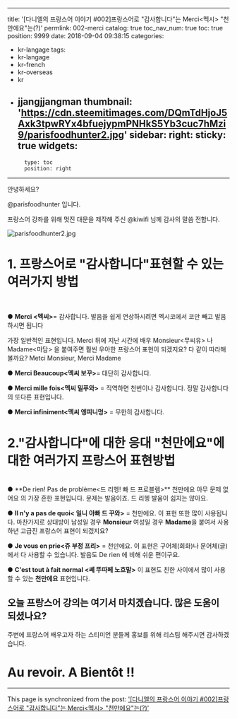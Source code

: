 
---
title: '[다니엘의 프랑스어 이야기 #002]프랑스어로 "감사합니다"는 Merci<멕시> "천만에요"는(?)'
permlink: 002-merci
catalog: true
toc_nav_num: true
toc: true
position: 9999
date: 2018-09-04 09:38:15
categories:
- kr-langage
tags:
- kr-langage
- kr-french
- kr-overseas
- kr
- jjangjjangman
thumbnail: 'https://cdn.steemitimages.com/DQmTdHjoJ5Axk3tpwRYx4bfuejypmPNHkS5Yb3cuc7hMzi9/parisfoodhunter2.jpg'
sidebar:
    right:
        sticky: true
widgets:
    -
        type: toc
        position: right
---


안녕하세요?

@parisfoodhunter 입니다.

프랑스어 강좌를 위해 멋진 대문을 제작해 주신 @kiwifi 님께 감사의 말씀 전합니다.

![parisfoodhunter2.jpg](https://cdn.steemitimages.com/DQmTdHjoJ5Axk3tpwRYx4bfuejypmPNHkS5Yb3cuc7hMzi9/parisfoodhunter2.jpg)

# 1. 프랑스어로 "감사합니다"표현할 수 있는 여러가지 방법
<br>

●  **Merci <멕씨>**= 감사합니다.
발음을 쉽게 연상하시려면 멕시코에서 코만 빼고 발음하시면 됩니다

가장 일반적인 표현입니다.  Merci 뒤에 지난 시간에 배우 Monsieur<무씨유> 나 Madame<마담> 을 붙여주면 훨씬 우아한 프랑스어 표현이 되겠지요?
다 같이 따라해 볼까요?
Metci Monsieur, Merci Madame

● **Merci Beaucoup<멕씨 보꾸>**= 대단히 감사합니다. 

● **Merci mille fois<멕씨 밀푸와>** = 직역하면 천번이나 감사합니다.  정말 감사합니다 의 또다른 표현입니다.

● **Merci infiniment<멕씨 엥피니멍>** = 무한히 감사합니다.

# 2."감사합니다"에 대한 응대  "천만에요"에 대한 여러가지 프랑스어 표현방법
<br>
● **De rien! Pas de problème<드 리헹! 빠 드 프로블렘>**  천만에요  아무 문제 없어요 의 가장 흔한 표현입니다.
문제는 발음이죠. 드 리헹 발움이 쉽지는 않아요.

● **Il n'y a pas de quoi< 일니 아빠 드 꾸와>** = 천만에요.
이 표현 또한 많이 사용됩니다.
마찬가지로 상대방이 남성일 경우 **Monsieur**  여성일 경우 **Madame**을 붙여서 사용하년 고급진 프랑스어 표현이 되겠지요?

● **Je vous en prie<쥬 부정 프리>** = 천만에요.
이 표현은 구어체(회화)나 문어체(글) 에서 다 사용할 수 있습니다. 발음도 De rien 에 비해 쉬운 편이구요.

● **C'est tout à fait normal <쎄 뚜따페 노흐말>** 이 표현도 친한 사이에서 많이 사용할 수 있는 **천만에요** 표현입니다.


## 오늘 프랑스어 강의는 여기서 마치겠습니다. 많은 도움이 되셨나요?
주변에 프랑스어 배우고자 하는 스티미언 분들께 홍보를 위해 리스팀  해주시면 감사하겠습니다. 

# Au revoir. A Bientôt !!

- - -

This page is synchronized from the post: ['[다니엘의 프랑스어 이야기 #002]프랑스어로 "감사합니다"는 Merci<멕시> "천만에요"는(?)'](https://steemit.com/@parisfoodhunter/002-merci)
